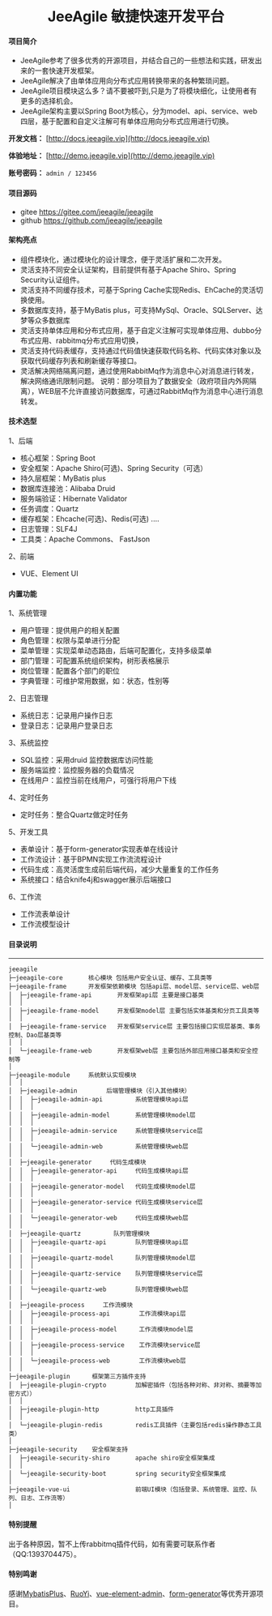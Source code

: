 <h1 style="text-align: center">JeeAgile 敏捷快速开发平台</h1>

#### 项目简介

- JeeAgile参考了很多优秀的开源项目，并结合自己的一些想法和实践，研发出来的一套快速开发框架。
- JeeAgile解决了由单体应用向分布式应用转换带来的各种繁琐问题。
- JeeAgile项目模块这么多？请不要被吓到,只是为了将模块细化，让使用者有更多的选择机会。
- JeeAgile架构主要以Spring Boot为核心，分为model、api、service、web四层，基于配置和自定义注解可有单体应用向分布式应用进行切换。

**开发文档：**  [http://docs.jeeagile.vip](http://docs.jeeagile.vip)

**体验地址：**  [http://demo.jeeagile.vip](http://demo.jeeagile.vip)

**账号密码：** `admin / 123456`

#### 项目源码
- gitee      https://gitee.com/jeeagile/jeeagile
- github     https://github.com/jeeagile/jeeagile


#### 架构亮点
- 组件模块化，通过模块化的设计理念，便于灵活扩展和二次开发。
- 灵活支持不同安全认证架构，目前提供有基于Apache Shiro、Spring Security认证组件。
- 灵活支持不同缓存技术，可基于Spring Cache实现Redis、EhCache的灵活切换使用。
- 多数据库支持，基于MyBatis plus，可支持MySql、Oracle、SQLServer、达梦等众多数据库
- 灵活支持单体应用和分布式应用，基于自定义注解可实现单体应用、dubbo分布式应用、rabbitmq分布式应用切换，
- 灵活支持代码表缓存，支持通过代码值快速获取代码名称、代码实体对象以及获取代码缓存列表和刷新缓存等接口。
- 灵活解决网络隔离问题，通过使用RabbitMq作为消息中心对消息进行转发，解决网络通讯限制问题。
    说明：部分项目为了数据安全（政府项目内外网隔离），WEB层不允许直接访问数据库，可通过RabbitMq作为消息中心进行消息转发。

#### 技术选型
    
1、后端

* 核心框架：Spring Boot
* 安全框架：Apache Shiro(可选)、Spring Security（可选）
* 持久层框架：MyBatis plus
* 数据库连接池：Alibaba Druid 
* 服务端验证：Hibernate Validator
* 任务调度：Quartz
* 缓存框架：Ehcache(可选)、Redis(可选) ....
* 日志管理：SLF4J 
* 工具类：Apache Commons、 FastJson

2、前端

* VUE、Element UI 


#### 内置功能
1、系统管理
- 用户管理：提供用户的相关配置
- 角色管理：权限与菜单进行分配
- 菜单管理：实现菜单动态路由，后端可配置化，支持多级菜单
- 部门管理：可配置系统组织架构，树形表格展示
- 岗位管理：配置各个部门的职位
- 字典管理：可维护常用数据，如：状态，性别等

2、日志管理
- 系统日志：记录用户操作日志
- 登录日志：记录用户登录日志

3、系统监控
- SQL监控：采用druid 监控数据库访问性能
- 服务端监控：监控服务器的负载情况
- 在线用户：监控当前在线用户，可强行将用户下线

4、定时任务
- 定时任务：整合Quartz做定时任务

5、开发工具
- 表单设计：基于form-generator实现表单在线设计
- 工作流设计：基于BPMN实现工作流流程设计
- 代码生成：高灵活度生成前后端代码，减少大量重复的工作任务
- 系统接口：结合knife4j和swagger展示后端接口

6、工作流
- 工作流表单设计
- 工作流模型设计


#### 目录说明
-----------------------------------
```
jeeagile      
├─jeeagile-core       核心模块 包括用户安全认证、缓存、工具类等
├─jeeagile-frame      开发框架依赖模块 包括api层、model层、service层、web层
│  ├─jeeagile-frame-api       开发框架api层 主要是接口基类
│  │
│  ├─jeeagile-frame-model     开发框架model层 主要包括实体基类和分页工具类等
│  │
│  ├─jeeagile-frame-service   开发框架service层 主要包括接口实现层基类、事务控制、Dao层基类等
│  │
│  └─jeeagile-frame-web       开发框架web层 主要包括外部应用接口基类和安全控制等
│  
├─jeeagile-module     系统默认实现模块
│  │
│  ├─jeeagile-admin        后端管理模块（引入其他模块）
│  │  ├─jeeagile-admin-api         系统管理模块api层
│  │  │
│  │  ├─jeeagile-admin-model       系统管理模块model层
│  │  │
│  │  ├─jeeagile-admin-service     系统管理模块service层
│  │  │
│  │  └─jeeagile-admin-web         系统管理模块web层
│  │  
│  ├─jeeagile-generator     代码生成模块
│  │  ├─jeeagile-generator-api     代码生成模块api层
│  │  │
│  │  ├─jeeagile-generator-model   代码生成模块model层
│  │  │
│  │  ├─jeeagile-generator-service 代码生成模块service层
│  │  │
│  │  └─jeeagile-generator-web     代码生成模块web层
│  │  
│  ├─jeeagile-quartz         队列管理模块
│  │  ├─jeeagile-quartz-api        队列管理模块api层
│  │  │
│  │  ├─jeeagile-quartz-model      队列管理模块model层
│  │  │
│  │  ├─jeeagile-quartz-service    队列管理模块service层
│  │  │
│  │  └─jeeagile-quartz-web        队列管理模块web层
│  │  
│  ├─jeeagile-process     工作流模块
│  │  ├─jeeagile-process-api        工作流模块api层
│  │  │
│  │  ├─jeeagile-process-model      工作流模块model层
│  │  │
│  │  ├─jeeagile-process-service    工作流模块service层
│  │  │
│  │  └─jeeagile-process-web        工作流模块web层
│  │  
├─jeeagile-plugin      框架第三方插件支持
│  ├─jeeagile-plugin-crypto        加解密插件（包括各种对称、非对称、摘要等加密方式））
│  │
│  ├─jeeagile-plugin-http          http工具插件
│  │
│  └─jeeagile-plugin-redis         redis工具插件（主要包括redis操作静态工具类）
│  
├─jeeagile-security    安全框架支持
│  ├─jeeagile-security-shiro       apache shiro安全框架集成
│  │
│  └─jeeagile-security-boot        spring security安全框架集成
│  
├─jeeagile-vue-ui                  前端UI模块（包括登录、系统管理、监控、队列、日志、工作流等）
│  
```
#### 特别提醒
出于各种原因，暂不上传rabbitmq插件代码，如有需要可联系作者（QQ:1393704475）。

#### 特别鸣谢

感谢[MybatisPlus](https://mp.baomidou.com/)、[RuoYi](http://www.ruoyi.vip/)、[vue-element-admin](https://panjiachen.github.io/)、[form-generator](https://gitee.com/mrhj/form-generator)等优秀开源项目。

